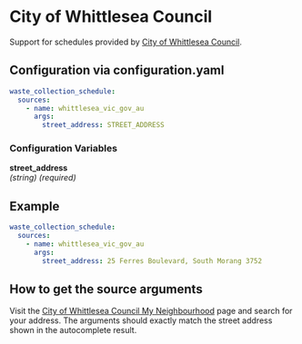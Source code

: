 # City of Whittlesea Council

Support for schedules provided by [City of Whittlesea Council](https://www.whittlesea.vic.gov.au/).

## Configuration via configuration.yaml

```yaml
waste_collection_schedule:
  sources:
    - name: whittlesea_vic_gov_au
      args:
        street_address: STREET_ADDRESS
```

### Configuration Variables

**street_address**  
*(string) (required)*

## Example

```yaml
waste_collection_schedule:
  sources:
    - name: whittlesea_vic_gov_au
      args:
        street_address: 25 Ferres Boulevard, South Morang 3752
```

## How to get the source arguments

Visit the [City of Whittlesea Council My Neighbourhood](https://www.whittlesea.vic.gov.au/My-Neighbourhood) page and search for your address. The arguments should exactly match the street address shown in the autocomplete result.
